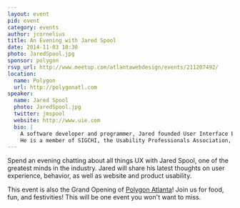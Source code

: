 ```yaml
---
layout: event
pid: event
category: events
author: jcornelius
title: An Evening with Jared Spool
date: 2014-11-03 18:30
photo: JaredSpool.jpg
sponsor: polygon
rsvp_url: http://www.meetup.com/atlantawebdesign/events/211207492/
location:
  name: Polygon
  url: http://polygonatl.com
speaker:
  name: Jared Spool
  photo: JaredSpool.jpg
  twitter: jmspool
  website: http://www.uie.com
  bio: |
    A software developer and programmer, Jared founded User Interface Engineering in 1988. He has more than 15 years of experience conducting usability evaluations on a variety of products, and is an expert in low-fidelity prototyping techniques. Jared is on the faculty of the Tufts University Gordon Institute and teaches seminars on product usability.
    He is a member of SIGCHI, the Usability Professionals Association, the Association for Computing Machinery, and the IEEE. Jared is a recognized authority on user interface design and human factors in computing. He is a regular tutorial speaker at the annual CHI conference and Society for Technical Communications conferences around the country.
---
```

Spend an evening chatting about all things UX with Jared Spool, one of the greatest minds in the industry. Jared will share his latest thoughts on user experience, behavior, as well as website and product usability.

This event is also the Grand Opening of [Polygon Atlanta](http://polygonatl.com)! Join us for food, fun, and festivities! This will be one event you won't want to miss.
